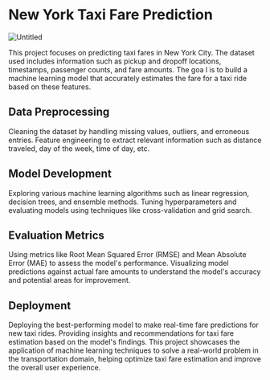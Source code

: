 # New York Taxi Fare Prediction
![Untitled](https://github.com/ajith2189/New-York-City-Taxi-Fare-Prediction/assets/130132590/d1dbd2e6-5b43-4679-8d0b-bbc237b82483)

This project focuses on predicting taxi fares in New York City. The dataset used includes information such as pickup and dropoff locations, timestamps, passenger counts, and fare amounts. The goa
l is to build a machine learning model that accurately estimates the fare for a taxi ride based on these features.

## Data Preprocessing
Cleaning the dataset by handling missing values, outliers, and erroneous entries.
Feature engineering to extract relevant information such as distance traveled, day of the week, time of day, etc.
## Model Development
Exploring various machine learning algorithms such as linear regression, decision trees, and ensemble methods.
Tuning hyperparameters and evaluating models using techniques like cross-validation and grid search.
## Evaluation Metrics
Using metrics like Root Mean Squared Error (RMSE) and Mean Absolute Error (MAE) to assess the model's performance.
Visualizing model predictions against actual fare amounts to understand the model's accuracy and potential areas for improvement.
## Deployment
Deploying the best-performing model to make real-time fare predictions for new taxi rides.
Providing insights and recommendations for taxi fare estimation based on the model's findings.
This project showcases the application of machine learning techniques to solve a real-world problem in the transportation domain, helping optimize taxi fare estimation and improve the overall user experience.
